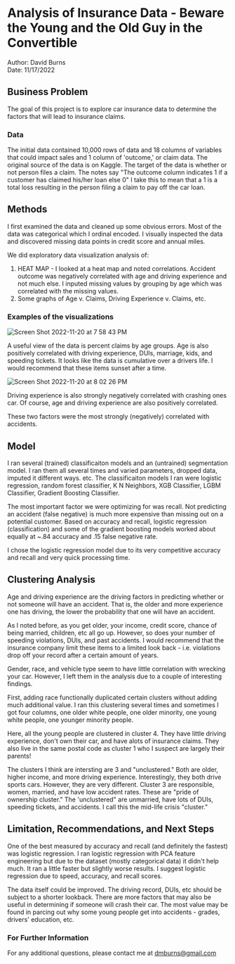 # Analysis of Insurance Data - Beware the Young and the Old Guy in the Convertible
Author: David Burns <br>
Date: 11/17/2022

## Business Problem
The goal of this project is to explore car insurance data to determine the factors that will lead to insurance claims.

### Data
The initial data contained 10,000 rows of data and 18 columns of variables that could impact sales and 1 column of 'outcome,' or claim data.   The original source of the data is on Kaggle.  The target of the data is whether or not person files a claim. The notes say "The outcome column indicates 1 if a customer has claimed his/her loan else 0" I take this to mean that a 1 is a total loss resulting in the person filing a claim to pay off the car loan.

## Methods
I first examined the data and cleaned up some obvious errors. Most of the data was categorical which I ordinal encoded.  I visually inspected the data and discovered missing data points in credit score and annual miles.  

We did exploratory data visualization analysis of: 

1)  HEAT MAP - I looked at a heat map and noted correlations. Accident outcome was negatively correlated with age and driving experience and not much else.  I inputed missing values by grouping by age which was correlated with the missing values.
2)  Some graphs of Age v. Claims, Driving Experience v. Claims, etc.


### Examples of the visualizations

![Screen Shot 2022-11-20 at 7 58 43 PM](https://user-images.githubusercontent.com/113855848/202962631-5356ec32-52a8-492b-b870-9ecaaf51b998.png)

A useful view of the data is percent claims by age groups.  Age is also positively correlated with driving experience, DUIs, marriage, kids, and speeding tickets.  It looks like the data is cumulative over a drivers life.  I would recommend that these items sunset after a time.

![Screen Shot 2022-11-20 at 8 02 26 PM](https://user-images.githubusercontent.com/113855848/202963016-be11d20e-19b0-4de3-8121-5b151f70abc5.png)

Driving experience is also strongly negatively correlated with crashing ones car.  Of course, age and driving experience are also positively correlated.

These two factors were the most strongly (negatively) correlated with accidents.

## Model

I ran several (trained) classificaiton models and an (untrained) segmentation model.  I ran them all several times and varied parameters, dropped data, imputed it different ways. etc.  The classificaiton models I ran were logistic regression, random forest classifier, K N Neighbors, XGB Classifier, LGBM Classifier, Gradient Boosting Classifier.  

The most important factor we were optimizing for was recall.  Not predicting an accident (false negative) is much more expensive than missing out on a potential customer.  Based on accuracy and recall, logistic regression (classification) and some of the gradient boosting models worked about equally at ~.84 accuracy and .15 false negative rate.  

I chose the logistic regression model due to its very competitive accuracy and recall and very quick processing time.


## Clustering Analysis

Age and driving experience are the driving factors in predicting whether or not someone will have an accident.  That is, the older and more experience one has driving, the lower the probability that one will have an accident.  

As I noted before, as you get older, your income, credit score, chance of being married, children, etc all go up. However, so does your number of speeding violations, DUIs, and past accidents. I would recommend that the insurance company limit these items to a limited look back - i.e. violations drop off your record after a certain amount of years. 

Gender, race, and vehicle type seem to have little correlation with wrecking your car.  However, I left them in the analysis due to a couple of interesting findings.  

First, adding race functionally duplicated certain clusters without adding much additional value. I ran this clustering several times and sometimes I got four columns, one older white people, one older minority, one young white people, one younger minority people.  

Here, all the young people are clustered in cluster 4.  They have little driving experience, don't own their car, and have alots of insurance claims. They also live in the same postal code as cluster 1 who I suspect are largely their parents!

The clusters I think are intersting are 3 and "unclustered."  Both are older, higher income, and more driving experience.  Interestingly, they both drive sports cars.  However, they are very different.  Cluster 3 are responsible, women, married, and have low accident rates. These are "pride of ownership cluster."  The 'unclustered" are unmarried, have lots of DUIs, speeding tickets, and accidents.  I call this the mid-life crisis "cluster."  

## Limitation, Recommendations, and Next Steps

One of the best measured by accuracy and recall (and definitely the fastest) was logistic regression.  I ran logistic regression with PCA feature engineering but due to the dataset (mostly categorical data)  it didn't help much. It ran a little faster but slightly worse results.  I suggest logistic regression due to speed, accuracy, and recall scores.

The data itself could be improved.  The driving record, DUIs, etc should be subject to a shorter lookback.  There are more factors that may also be useful in determining if someone will crash their car. The most value may be found in parcing out why some young people get into accidents - grades, drivers' education, etc.  

### For Further Information

For any additional questions, please contact me at dmburns@gmail.com
